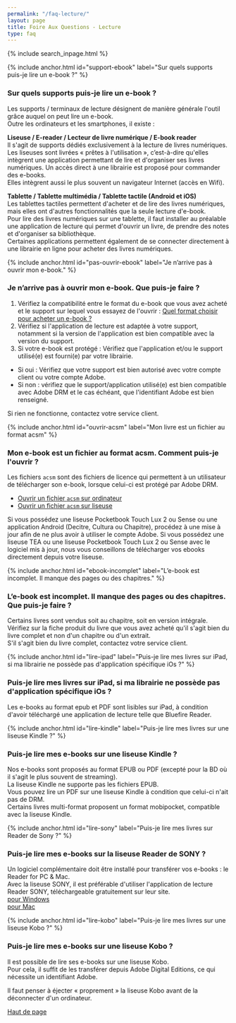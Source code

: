 ```yaml
---
permalink: "/faq-lecture/"
layout: page
title: Foire Aux Questions - Lecture
type: faq
---
```


{% include search_inpage.html %}

{% include anchor.html id="support-ebook" label="Sur quels supports puis-je lire un e-book ?" %}

### Sur quels supports puis-je lire un e-book ?

Les supports / terminaux de lecture désignent de manière générale l'outil grâce auquel on peut lire un e-book.  
Outre les ordinateurs et les smartphones, il existe :

**Liseuse / E-reader / Lecteur de livre numérique / E-book reader**  
Il s'agit de supports dédiés exclusivement à la lecture de livres numériques. Les liseuses sont livrées « prêtes à l'utilisation », c’est-à-dire qu'elles intègrent une application permettant de lire et d'organiser ses livres numériques. Un accès direct à une librairie est proposé pour commander des e-books.  
Elles intègrent aussi le plus souvent un navigateur Internet (accès en Wifi).

**Tablette / Tablette multimédia / Tablette tactile (Android et iOS)**  
Les tablettes tactiles permettent d'acheter et de lire des livres numériques, mais elles ont d'autres fonctionnalités que la seule lecture d'e-book.  
Pour lire des livres numériques sur une tablette, il faut installer au préalable une application de lecture qui permet d'ouvrir un livre, de prendre des notes et d'organiser sa bibliothèque.  
Certaines applications permettent également de se connecter directement à une librairie en ligne pour acheter des livres numériques.

{% include anchor.html id="pas-ouvrir-ebook" label="Je n’arrive pas à ouvrir mon e-book." %}

### Je n’arrive pas à ouvrir mon e-book. Que puis-je faire ?

1. Vérifiez la compatibilité entre le format du e-book que vous avez acheté et le support sur lequel vous essayez de l'ouvrir : [Quel format choisir pour acheter un e-book ?](/faq-achat/#format-ebook)
2. Vérifiez si l'application de lecture est adaptée à votre support, notamment si la version de l'application est bien compatible avec la version du support.
3. Si votre e-book est protégé :
Vérifiez que l'application et/ou le support utilisé(e) est fourni(e) par votre librairie.
  * Si oui : Vérifiez que votre support est bien autorisé avec votre compte client ou votre compte Adobe.
  * Si non : vérifiez que le support/application utilisé(e) est bien compatible avec Adobe DRM et le cas échéant, que l'identifiant Adobe est bien renseigné.

Si rien ne fonctionne, contactez votre service client.

{% include anchor.html id="ouvrir-acsm" label="Mon livre est un fichier au format acsm" %}

### Mon e-book est un fichier au format acsm. Comment puis-je l'ouvrir ?

Les fichiers `acsm` sont des fichiers de licence qui permettent à un utilisateur de télécharger son e-book, lorsque celui-ci est protégé par Adobe DRM.

* [Ouvrir un fichier `acsm` sur ordinateur](/web-ordinateur/#lire-ordinateur)
* [Ouvrir un fichier `acsm` sur liseuse](/web-basic2/#tranferer-basic2)

<p class="warningtip">Si vous possédez une liseuse Pocketbook Touch Lux 2 ou Sense ou une application Android (Decitre, Cultura ou Chapitre), procédez à une mise à jour afin de ne plus avoir à utiliser le compte Adobe. Si vous possédez une liseuse TEA ou une liseuse Pocketbook Touch Lux 2 ou Sense avec le logiciel mis à jour, nous vous conseillons de télécharger vos ebooks directement depuis votre liseuse.</p>

{% include anchor.html id="ebook-incomplet" label="L’e-book est incomplet. Il manque des pages ou des chapitres." %}

### L’e-book est incomplet. Il manque des pages ou des chapitres. Que puis-je faire ?

Certains livres sont vendus soit au chapitre, soit en version intégrale.
Vérifiez sur la fiche produit du livre que vous avez acheté qu'il s'agit bien du livre complet et non d'un chapitre ou d'un extrait.  
S'il s'agit bien du livre complet, contactez votre service client.

{% include anchor.html id="lire-ipad" label="Puis-je lire mes livres sur iPad, si ma librairie ne possède pas d'application spécifique iOs ?" %}

### Puis-je lire mes livres sur iPad, si ma librairie ne possède pas d'application spécifique iOs ?

Les e-books au format epub et PDF sont lisibles sur iPad, à condition d'avoir téléchargé une application de lecture telle que Bluefire Reader.

{% include anchor.html id="lire-kindle" label="Puis-je lire mes livres sur une liseuse Kindle ?" %}

### Puis-je lire mes e-books sur une liseuse Kindle ?

Nos e-books sont proposés au format EPUB ou PDF (excepté pour la BD où il s'agit le plus souvent de streaming).  
La liseuse Kindle ne supporte pas les fichiers EPUB.  
Vous pouvez lire un PDF sur une liseuse Kindle à condition que celui-ci n'ait pas de DRM.  
Certains livres multi-format proposent un format mobipocket, compatible avec la liseuse Kindle.

{% include anchor.html id="lire-sony" label="Puis-je lire mes livres sur Reader de Sony ?" %}

### Puis-je lire mes e-books sur la liseuse Reader de SONY ?

Un logiciel complémentaire doit être installé pour transférer vos e-books : le Reader for PC & Mac.  
Avec la liseuse SONY, il est préférable d'utiliser l'application de lecture Reader SONY, téléchargeable gratuitement sur leur site.  
[pour Windows](http://www.sony.fr/support/fr/content/cnt-dwnl/prd-ebo/sony-reader-software-update-ver2400_05230-win/)  
[pour Mac](http://www.sony.fr/support/fr/content/cnt-dwnl/prd-ebo/sony-reader-software-update-ver2400_05230-mac/)

{% include anchor.html id="lire-kobo" label="Puis-je lire mes livres sur une liseuse Kobo ?" %}

### Puis-je lire mes e-books sur une liseuse Kobo ?

Il est possible de lire ses e-books sur une liseuse Kobo.  
Pour cela, il suffit de les transférer depuis Adobe Digital Editions, ce qui nécessite un identifiant Adobe.

<p class="warningtip">Il faut penser à éjecter « proprement » la liseuse Kobo avant de la déconnecter d'un ordinateur.</p>

<p class="pull-right"><a href="#"><span class="glyphicon glyphicon-chevron-up" aria-hidden="true"></span> Haut de page</a></p>
